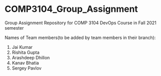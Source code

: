 # COMP3104_Group_Assignment
Group Assignment Repository for COMP 3104 DevOps Course in Fall 2021 semester

Names of Team members(to be added by team members in their branch):
1. Jai Kumar
2. Rishita Gupta
3. Arashdeep Dhillon
4. Kanav Bhatia
5. Sergey Pavlov
